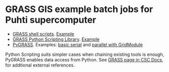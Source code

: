 # GRASS GIS example batch jobs for Puhti supercomputer

* [GRASS shell scripts](https://grasswiki.osgeo.org/wiki/GRASS_Python_Scripting_Library). [Example](01_serial_cli)
* [GRASS Python Scripting Library](https://grasswiki.osgeo.org/wiki/GRASS_Python_Scripting_Library). [Example](02_python_scripting_serial)
* [PyGRASS](https://grasswiki.osgeo.org/wiki/Python/pygrass). Examples: [basic serial](03_pygrass_serial) and [parallel with GridModule](04_pygrass_parallel)

Python Scripting suits simpler cases when chaining existing tools is enough, PyGRASS enables data access from Python.
See [GRASS page in CSC Docs](https://docs.csc.fi/apps/grass/#references), for addtional external references.
